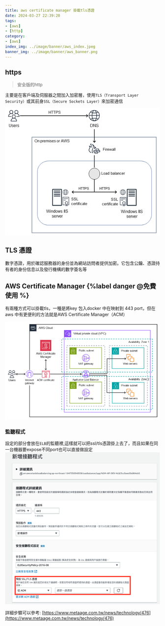 ```yaml
---
title: aws certificate manager 掛載tls憑證
date: 2024-03-27 22:39:20
tags:
- [aws]
- [http]
category:
- [aws]
index_img: ../image/banner/aws_index.jpeg
banner_img: ../image/banner/aws_banner.png
---
```

## https
> 安全版的http

主要是在客戶端及伺服器之間加入加密層，使用`TLS（Transport Layer Security）`或其前身`SSL（Secure Sockets Layer）`來加密通信

![aws-https.png](source/image/aws/aws-https.png)


## TLS 憑證
數字憑證，用於確認服務器的身份並為網站訪問者提供加密。它包含公鑰、憑證持有者的身份信息以及發行機構的數字簽名等

## AWS Certificate Manager {%label danger @免費使用 %}

有兩種方式可以掛載tls，一種是將key 包入docker 中在映射到 443 port，但在aws 中有更便利的方法就是AWS Certificate Manager（ACM）

![aws_tls.png](source/image/aws/aws_tls.png)

### 監聽程式
設定的部分會放在`ELB`的監聽裡,這樣就可以把ssl/tls憑證掛上去了，而且如果在同一台機器要expose不同port也可以直接做設定
![aws-listener.pn](source/image/aws/aws-listener.png)

詳細步驟可以參考: [https://www.metaage.com.tw/news/technology/476](https://www.metaage.com.tw/news/technology/476)
